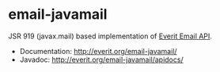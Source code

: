 # email-javamail

JSR 919 (javax.mail) based implementation of [Everit Email API][1].

 - Documentation: http://everit.org/email-javamail/
 - Javadoc: http://everit.org/email-javamail/apidocs/

[1]: http://everit.org/mail-api/
